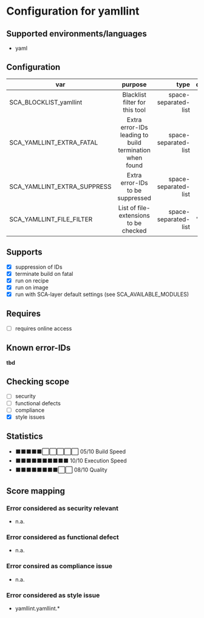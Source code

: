 # Configuration for yamllint

## Supported environments/languages

* yaml

## Configuration

| var | purpose | type | default |
| ------------- |:-------------:| -----:| -----:
| SCA_BLOCKLIST_yamllint | Blacklist filter for this tool | space-separated-list | ""
| SCA_YAMLLINT_EXTRA_FATAL | Extra error-IDs leading to build termination when found | space-separated-list | ""
| SCA_YAMLLINT_EXTRA_SUPPRESS | Extra error-IDs to be suppressed | space-separated-list | ""
| SCA_YAMLLINT_FILE_FILTER | List of file-extensions to be checked | space-separated-list | ".yaml"

## Supports

* [x] suppression of IDs
* [x] terminate build on fatal
* [x] run on recipe
* [x] run on image
* [x] run with SCA-layer default settings (see SCA_AVAILABLE_MODULES)

## Requires

* [ ] requires online access

## Known error-IDs

__tbd__

## Checking scope

* [ ] security
* [ ] functional defects
* [ ] compliance
* [x] style issues

## Statistics

* ⬛⬛⬛⬛⬛⬜⬜⬜⬜⬜ 05/10 Build Speed
* ⬛⬛⬛⬛⬛⬛⬛⬛⬛⬛ 10/10 Execution Speed
* ⬛⬛⬛⬛⬛⬛⬛⬛⬜⬜ 08/10 Quality

## Score mapping

### Error considered as security relevant

* n.a.

### Error considered as functional defect

* n.a.

### Error consired as compliance issue

* n.a.

### Error considered as style issue

* yamllint.yamllint.*

